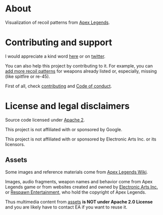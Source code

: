 # About

Visualization of recoil patterns from [Apex Legends](https://www.ea.com/games/apex-legends).

# Contributing and support

I would appreciate a kind word [here](https://github.com/metaflow/apex-recoil/issues/1) or on [twitter](https://twitter.com/goncharov_m).

You can also help this project by contributing to it. For example, you can [add more recoil patterns](https://github.com/metaflow/apex-recoil/issues/2) for weapons already listed or, especially, missing (like spitfire or re-45).

First of all, check [contributing](./docs/contributing.md) and [Code of conduct](./docs/code-of-conduct.md).

# License and legal disclaimers

Source code licensed under [Apache 2](./LICENSE).

This project is not affiliated with or sponsored by Google.

This project is not affiliated with or sponsored by Electronic Arts Inc. or its licensors.

## Assets

Some images and reference materials come from [Apex Legends Wiki](https://apexlegends.fandom.com/wiki).

Images, audio fragments, weapon names and behavior come from Apex Legends game or from websites created and owned by [Electronic Arts Inc.](https://ea.com) or [Respawn Entertainment](https://www.respawn.com/"), who hold the copyright of Apex Legends.

Thus multimedia content from [assets](./assets) **is NOT under Apache 2.0 License** and you are likely have to contact EA if you want to reuse it.